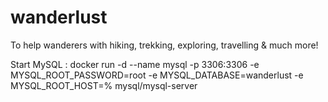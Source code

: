 # wanderlust
To help wanderers with hiking, trekking, exploring, travelling &amp; much more!

Start MySQL : docker run -d --name mysql -p 3306:3306 -e MYSQL_ROOT_PASSWORD=root -e MYSQL_DATABASE=wanderlust -e MYSQL_ROOT_HOST=% mysql/mysql-server
